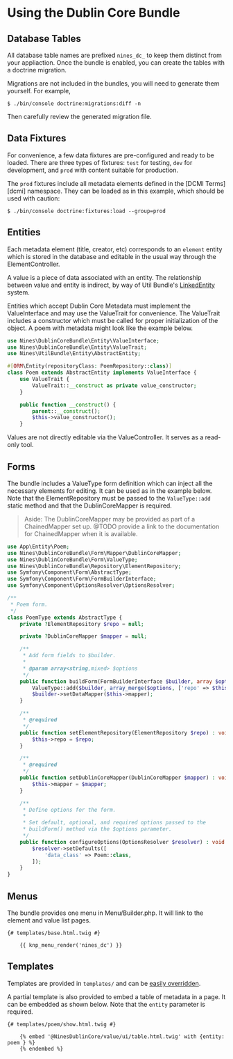 Using the Dublin Core Bundle
=====================

Database Tables
---------------

All database table names are prefixed `nines_dc_` to keep them distinct from
your appliaction. Once the bundle is enabled, you can create the tables with a
doctrine migration.

Migrations are not included in the bundles, you will need to generate them
yourself. For example,

```shell
$ ./bin/console doctrine:migrations:diff -n
```

Then carefully review the generated migration file.

Data Fixtures
-------------

For convenience, a few data fixtures are pre-configured and ready to be loaded.
There are three types of fixtures: `test` for testing, `dev` for development,
and `prod` with content suitable for production.

The `prod` fixtures include all metadata elements defined in the
[DCMI Terms][dcmi] namespace. They can be loaded as in this example, which
should be used with caution:

```shell
$ ./bin/console doctrine:fixtures:load --group=prod
```

Entities
--------

Each metadata element (title, creator, etc) corresponds to an `element` entity
which is stored in the database and editable in the usual way through the
ElementController.

A value is a piece of data associated with an entity. The relationship between
value and entity is indirect, by way of Util Bundle's
[LinkedEntity](../../UtilBundle/doc/usage.md) system.

Entities which accept Dublin Core Metadata must implement the ValueInterface and
may use the ValueTrait for convenience. The ValueTrait includes a constructor
which must be called for proper initialization of the object. A poem with
metadata might look like the example below.

```php
use Nines\DublinCoreBundle\Entity\ValueInterface;
use Nines\DublinCoreBundle\Entity\ValueTrait;
use Nines\UtilBundle\Entity\AbstractEntity;

#[ORM\Entity(repositoryClass: PoemRepository::class)]
class Poem extends AbstractEntity implements ValueInterface {
    use ValueTrait {
        ValueTrait::__construct as private value_constructor;
    }

    public function __construct() {
        parent::__construct();
        $this->value_constructor();
    }
```

Values are not directly editable via the ValueController. It serves as a
read-only tool.

Forms
-----

The bundle includes a ValueType form definition which can inject all the
necessary elements for editing. It can be used as in the example below. Note
that the ElementRepository must be passed to the `ValueType::add` static method
and that the DublinCoreMapper is required.

> Aside: The DublinCoreMapper may be provided as part of a ChainedMapper set up.
> @TODO provide a link to the documentation for ChainedMapper when it is available.

```php
use App\Entity\Poem;
use Nines\DublinCoreBundle\Form\Mapper\DublinCoreMapper;
use Nines\DublinCoreBundle\Form\ValueType;
use Nines\DublinCoreBundle\Repository\ElementRepository;
use Symfony\Component\Form\AbstractType;
use Symfony\Component\Form\FormBuilderInterface;
use Symfony\Component\OptionsResolver\OptionsResolver;

/**
 * Poem form.
 */
class PoemType extends AbstractType {
    private ?ElementRepository $repo = null;

    private ?DublinCoreMapper $mapper = null;

    /**
     * Add form fields to $builder.
     *
     * @param array<string,mixed> $options
     */
    public function buildForm(FormBuilderInterface $builder, array $options) : void {
        ValueType::add($builder, array_merge($options, ['repo' => $this->repo]));
        $builder->setDataMapper($this->mapper);
    }

    /**
     * @required
     */
    public function setElementRepository(ElementRepository $repo) : void {
        $this->repo = $repo;
    }

    /**
     * @required
     */
    public function setDublinCoreMapper(DublinCoreMapper $mapper) : void {
        $this->mapper = $mapper;
    }

    /**
     * Define options for the form.
     *
     * Set default, optional, and required options passed to the
     * buildForm() method via the $options parameter.
     */
    public function configureOptions(OptionsResolver $resolver) : void {
        $resolver->setDefaults([
            'data_class' => Poem::class,
        ]);
    }
}
```

Menus
-----

The bundle provides one menu in Menu/Builder.php. It will link to the element
and value list pages.

```twig
{# templates/base.html.twig #}

    {{ knp_menu_render('nines_dc') }}
```

Templates
---------

Templates are provided in `templates/` and can be
[easily overridden][override].

A partial template is also provided to embed a table of metadata in a page. It can
be embedded as shown below. Note that the `entity` parameter is required.

```twig
{# templates/poem/show.html.twig #}

    {% embed '@NinesDublinCore/value/ui/table.html.twig' with {entity: poem } %}
    {% endembed %}
```

[override]: https://symfony.com/doc/current/bundles/override.html#templates
